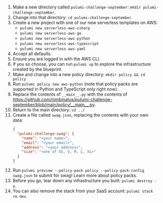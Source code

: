 1. Make a new directory called `pulumi-challenge-september`: `mkdir pulumi-challenge-september`.
2. Change into that directory: `cd pulumi-challenge-september`.
3. Create a new project with one of our new serverless templates on AWS:
    - `pulumi new serverless-aws-csharp`
    - `pulumi new serverless-aws-go`
    - `pulumi new serverless-aws-python`
    - `pulumi new serverless-aws-typescript`
    - `pulumi new serverless-aws-yaml`
4. Accept all defaults.
5. Ensure you are logged in with the AWS CLI.
6. If you so choose, you can run `pulumi up` to explore the infrastructure created by the blueprint.
7. Make and change into a new policy directory: `mkdir policy && cd policy`
8. Run `pulumi policy new aws-python` (note that policy packs are supported in Python and TypeScript only right now).
9. Replace the contents of `__main__.py` with the contents of https://github.com/nimbinatus/pulumi-challenge-september/blob/main/policy/__main__.py.
10. Return to the main directory: `cd ../`
11. Create a file called `swag.json`, replacing the contents with your own data:
    ```json
    {
      "pulumi-challenge-swag": {
        "name": "<your name>",
        "email": "<your email>",
        "address": "<your address>",
        "size": "<one of XS, S, M, L, XL>"
      }
    }
    ```
12. Run `pulumi preview --policy-pack policy --policy-pack-config swag.json` to submit for swag! Learn more about policy packs.
13. Before you go, tear down any infrastructure you built: `pulumi destroy -y`.
14. You can also remove the stack from your SaaS account: `pulumi stack rm dev`.